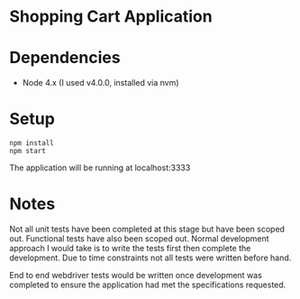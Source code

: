 # Shopping Cart Application

# Dependencies

- Node 4.x (I used v4.0.0, installed via nvm)

# Setup
    npm install
    npm start
    
The application will be running at localhost:3333

# Notes
Not all unit tests have been completed at this stage but have been scoped out. Functional tests have also been scoped out.
Normal development approach I would take is to write the tests first then complete the development. Due to time
constraints not all tests were written before hand.
 
End to end webdriver tests would be written once development was completed to ensure the application had met 
the specifications requested.